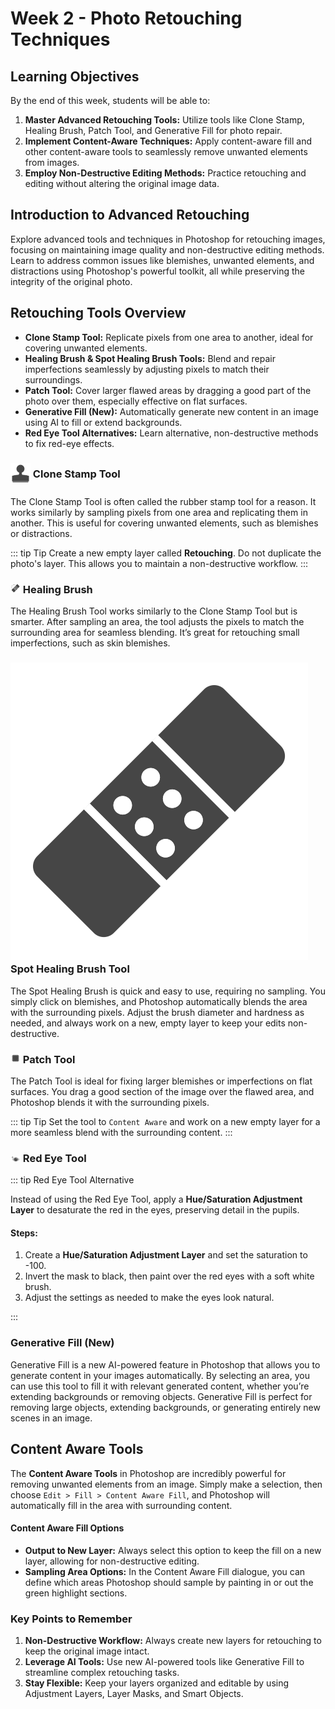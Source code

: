 # Week 2 - Photo Retouching Techniques

<Countdown date="2024-12-25" customMessage="No need to rush ahead. This content will be available before this week's theory class, so just focus on what we're learning this week.">

## Learning Objectives

By the end of this week, students will be able to:

1. **Master Advanced Retouching Tools:** Utilize tools like Clone Stamp, Healing Brush, Patch Tool, and Generative Fill for photo repair.
2. **Implement Content-Aware Techniques:** Apply content-aware fill and other content-aware tools to seamlessly remove unwanted elements from images.
3. **Employ Non-Destructive Editing Methods:** Practice retouching and editing without altering the original image data.

## Introduction to Advanced Retouching

Explore advanced tools and techniques in Photoshop for retouching images, focusing on maintaining image quality and non-destructive editing methods. Learn to address common issues like blemishes, unwanted elements, and distractions using Photoshop's powerful toolkit, all while preserving the integrity of the original photo.

## Retouching Tools Overview

- **Clone Stamp Tool:** Replicate pixels from one area to another, ideal for covering unwanted elements.
- **Healing Brush & Spot Healing Brush Tools:** Blend and repair imperfections seamlessly by adjusting pixels to match their surroundings.
- **Patch Tool:** Cover larger flawed areas by dragging a good part of the photo over them, especially effective on flat surfaces.
- **Generative Fill (New):** Automatically generate new content in an image using AI to fill or extend backgrounds.
- **Red Eye Tool Alternatives:** Learn alternative, non-destructive methods to fix red-eye effects.

### <span style="display: inline-block; vertical-align: middle;"><img src="./tool-icon-clone-stamp.svg" style="max-width: 2rem;" alt="Clone Stamp tool icon"></span> Clone Stamp Tool

The Clone Stamp Tool is often called the rubber stamp tool for a reason. It works similarly by sampling pixels from one area and replicating them in another. This is useful for covering unwanted elements, such as blemishes or distractions.

<Slideshow
  :key="'Clone Stamp Tool'"
  :images="[
    { label: 'Image 1', src: '/f2024/moduleImages/week1/psInterface/1.png' },
    { label: 'Image 2', src: '/f2024/moduleImages/week1/psInterface/2.png' },
    { label: 'Image 3', src: '/f2024/moduleImages/week1/psInterface/3.png' },
    { label: 'Image 4', src: '/f2024/moduleImages/week1/psInterface/4.png' },
    { label: 'Image 5', src: '/f2024/moduleImages/week1/psInterface/5.png' },
    { label: 'Image 6', src: '/f2024/moduleImages/week1/psInterface/6.png' },
    { label: 'Image 7', src: '/f2024/moduleImages/week1/psInterface/7.png' },
    { label: 'Image 8', src: '/f2024/moduleImages/week1/psInterface/8.png' }
  ]"
/>

::: tip Tip
Create a new empty layer called <strong>Retouching</strong>. Do not duplicate the photo's layer. This allows you to maintain a non-destructive workflow.
:::

### <img src="./tool-icon-healing-brush.svg" style="max-width: 1rem;" alt="Healing brush tool icon"> Healing Brush

The Healing Brush Tool works similarly to the Clone Stamp Tool but is smarter. After sampling an area, the tool adjusts the pixels to match the surrounding area for seamless blending. It’s great for retouching small imperfections, such as skin blemishes.

<Slideshow
  :key="'Healing Brush Tool'"
  :images="[
    { label: 'Image 1', src: '/f2024/moduleImages/week1/psInterface/1.png' },
    { label: 'Image 2', src: '/f2024/moduleImages/week1/psInterface/2.png' },
    { label: 'Image 3', src: '/f2024/moduleImages/week1/psInterface/3.png' },
    { label: 'Image 4', src: '/f2024/moduleImages/week1/psInterface/4.png' },
    { label: 'Image 5', src: '/f2024/moduleImages/week1/psInterface/5.png' },
    { label: 'Image 6', src: '/f2024/moduleImages/week1/psInterface/6.png' },
    { label: 'Image 7', src: '/f2024/moduleImages/week1/psInterface/7.png' },
    { label: 'Image 8', src: '/f2024/moduleImages/week1/psInterface/8.png' }
  ]"
/>

### <img src="./tool-icon-spot-healing-brush.svg" style="max-width: 1 rem;" alt="Spot healing brush tool icon"> Spot Healing Brush Tool

The Spot Healing Brush is quick and easy to use, requiring no sampling. You simply click on blemishes, and Photoshop automatically blends the area with the surrounding pixels. Adjust the brush diameter and hardness as needed, and always work on a new, empty layer to keep your edits non-destructive.

<Slideshow
  :key="'Spot Healing Brush Tool'"
  :images="[
    { label: 'Image 1', src: '/f2024/moduleImages/week1/psInterface/1.png' },
    { label: 'Image 2', src: '/f2024/moduleImages/week1/psInterface/2.png' },
    { label: 'Image 3', src: '/f2024/moduleImages/week1/psInterface/3.png' },
    { label: 'Image 4', src: '/f2024/moduleImages/week1/psInterface/4.png' },
    { label: 'Image 5', src: '/f2024/moduleImages/week1/psInterface/5.png' },
    { label: 'Image 6', src: '/f2024/moduleImages/week1/psInterface/6.png' },
    { label: 'Image 7', src: '/f2024/moduleImages/week1/psInterface/7.png' },
    { label: 'Image 8', src: '/f2024/moduleImages/week1/psInterface/8.png' }
  ]"
/>

### <img src="./tool-icon-patch-tool.svg" style="max-width: 1rem;" alt="Patch tool icon"> Patch Tool

The Patch Tool is ideal for fixing larger blemishes or imperfections on flat surfaces. You drag a good section of the image over the flawed area, and Photoshop blends it with the surrounding pixels.

<Slideshow
  :key="'Spot Healing Brush Tool'"
  :images="[
    { label: 'Image 1', src: '/f2024/moduleImages/week1/psInterface/1.png' },
    { label: 'Image 2', src: '/f2024/moduleImages/week1/psInterface/2.png' },
    { label: 'Image 3', src: '/f2024/moduleImages/week1/psInterface/3.png' },
    { label: 'Image 4', src: '/f2024/moduleImages/week1/psInterface/4.png' },
    { label: 'Image 5', src: '/f2024/moduleImages/week1/psInterface/5.png' },
    { label: 'Image 6', src: '/f2024/moduleImages/week1/psInterface/6.png' },
    { label: 'Image 7', src: '/f2024/moduleImages/week1/psInterface/7.png' },
    { label: 'Image 8', src: '/f2024/moduleImages/week1/psInterface/8.png' }
  ]"
/>

::: tip Tip
Set the tool to `Content Aware` and work on a new empty layer for a more seamless blend with the surrounding content.
:::

<!-- #### Patch Tool Settings

<dl>
<dt><strong>Structure</strong></dt>
<dd>Set a value between 1 and 7 to control how closely the patch matches existing patterns. A higher value (7) matches closely, while a lower value (1) blends loosely.</dd>

<dt><strong>Color</strong></dt>
<dd>Set a value between 0 and 10 to determine how much Photoshop blends the patch’s colors with the surrounding area. Higher values apply more color blending.</dd>

<dt><strong>Sample All Layers</strong></dt>
<dd>Enable this option to apply the patch to another layer using data from all visible layers. This is useful for non-destructive editing.</dd>
</dl> -->

### <img src="./tool-icon-red-eye.svg" style="max-width: 1rem;" alt="Red eye tool icon"> Red Eye Tool

<Slideshow
  :key="'Generative Fill'"
  :images="[
    { label: 'Image 1', src: '/f2024/moduleImages/week1/psInterface/1.png' },
    { label: 'Image 2', src: '/f2024/moduleImages/week1/psInterface/2.png' },
    { label: 'Image 3', src: '/f2024/moduleImages/week1/psInterface/3.png' },
    { label: 'Image 4', src: '/f2024/moduleImages/week1/psInterface/4.png' },
    { label: 'Image 5', src: '/f2024/moduleImages/week1/psInterface/5.png' },
    { label: 'Image 6', src: '/f2024/moduleImages/week1/psInterface/6.png' },
    { label: 'Image 7', src: '/f2024/moduleImages/week1/psInterface/7.png' },
    { label: 'Image 8', src: '/f2024/moduleImages/week1/psInterface/8.png' }
  ]"
/>

::: tip Red Eye Tool Alternative

Instead of using the Red Eye Tool, apply a **Hue/Saturation Adjustment Layer** to desaturate the red in the eyes, preserving detail in the pupils.

#### Steps:

1. Create a **Hue/Saturation Adjustment Layer** and set the saturation to -100.
2. Invert the mask to black, then paint over the red eyes with a soft white brush.
3. Adjust the settings as needed to make the eyes look natural.

:::

### Generative Fill (New)

<!-- <img src="./tool-icon-generative-fill.svg" style="max-width: 7.5rem;" alt="Generative Fill tool icon"> -->

Generative Fill is a new AI-powered feature in Photoshop that allows you to generate content in your images automatically. By selecting an area, you can use this tool to fill it with relevant generated content, whether you’re extending backgrounds or removing objects. Generative Fill is perfect for removing large objects, extending backgrounds, or generating entirely new scenes in an image.

<Slideshow
  :key="'Generative Fill'"
  :images="[
    { label: 'Image 1', src: '/f2024/moduleImages/week1/psInterface/1.png' },
    { label: 'Image 2', src: '/f2024/moduleImages/week1/psInterface/2.png' },
    { label: 'Image 3', src: '/f2024/moduleImages/week1/psInterface/3.png' },
    { label: 'Image 4', src: '/f2024/moduleImages/week1/psInterface/4.png' },
    { label: 'Image 5', src: '/f2024/moduleImages/week1/psInterface/5.png' },
    { label: 'Image 6', src: '/f2024/moduleImages/week1/psInterface/6.png' },
    { label: 'Image 7', src: '/f2024/moduleImages/week1/psInterface/7.png' },
    { label: 'Image 8', src: '/f2024/moduleImages/week1/psInterface/8.png' }
  ]"
/>

<!-- #### How to Use Generative Fill

1. **Select an Area:** Use any selection tool to highlight the area you want to modify.
2. **Activate Generative Fill:** After selecting, click on the Generative Fill button or use the `Edit > Generative Fill` option.
3. **Generate Content:** Photoshop will analyze the surrounding pixels and generate new content to fill the selected area. You can guide the fill by typing a description (e.g., "fill with ocean").
4. **Non-Destructive Workflow:** Like with other tools, always work on a new layer to maintain flexibility. -->

## Content Aware Tools

The **Content Aware Tools** in Photoshop are incredibly powerful for removing unwanted elements from an image. Simply make a selection, then choose `Edit > Fill > Content Aware Fill`, and Photoshop will automatically fill in the area with surrounding content.

<Slideshow
  :key="'Content Aware Fill'"
  :images="[
    { label: 'Image 1', src: '/f2024/moduleImages/week1/psInterface/1.png' },
    { label: 'Image 2', src: '/f2024/moduleImages/week1/psInterface/2.png' },
    { label: 'Image 3', src: '/f2024/moduleImages/week1/psInterface/3.png' },
    { label: 'Image 4', src: '/f2024/moduleImages/week1/psInterface/4.png' },
    { label: 'Image 5', src: '/f2024/moduleImages/week1/psInterface/5.png' },
    { label: 'Image 6', src: '/f2024/moduleImages/week1/psInterface/6.png' },
    { label: 'Image 7', src: '/f2024/moduleImages/week1/psInterface/7.png' },
    { label: 'Image 8', src: '/f2024/moduleImages/week1/psInterface/8.png' }
  ]"
/>

#### Content Aware Fill Options

- **Output to New Layer:** Always select this option to keep the fill on a new layer, allowing for non-destructive editing.
- **Sampling Area Options:** In the Content Aware Fill dialogue, you can define which areas Photoshop should sample by painting in or out the green highlight sections.

### Key Points to Remember

1. **Non-Destructive Workflow:** Always create new layers for retouching to keep the original image intact.
2. **Leverage AI Tools:** Use new AI-powered tools like Generative Fill to streamline complex retouching tasks.
3. **Stay Flexible:** Keep your layers organized and editable by using Adjustment Layers, Layer Masks, and Smart Objects.

</Countdown>
